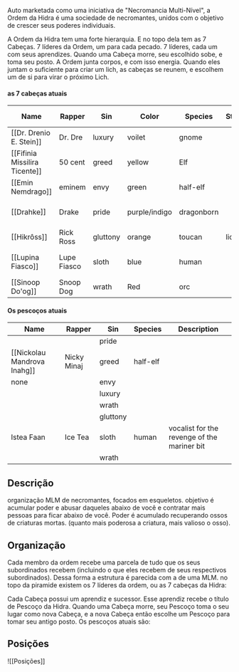 Auto marketada como uma iniciativa de "Necromancia Multi-Nível", a Ordem da Hidra é uma sociedade de necromantes, unidos com o objetivo de crescer seus poderes individuais.

A Ordem da Hidra tem uma forte hierarquia. E no topo dela tem as 7 Cabeças. 7 líderes da Ordem, um para cada pecado. 7 líderes, cada um com seus aprendizes. Quando uma Cabeça morre, seu escolhido sobe, e toma seu posto. A Ordem junta corpos, e com isso energia. Quando eles juntam o suficiente para criar um lich, as cabeças se reunem, e escolhem um de si para virar o próximo Lich.

#### as 7 cabeças atuais

| Name                          | Rapper      | Sin      | Color         | Species    | Status | Has Neck? | Gimmick                         |
| ----------------------------- | ----------- | -------- | ------------- | ---------- | ------ | --------- | ------------------------------- |
| [[Dr. Drenio E. Stein]]       | Dr. Dre     | luxury   | voilet        | gnome      |        | no        | Frankenstein Combos             |
| [[Fifinia Missilira Ticente]] | 50 cent     | greed    | yellow        | Elf        |        | yes       | Geared out skeletons            |
| [[Emin Nemdrago]]             | eminem      | envy     | green         | half-elf   |        | no        | magical creatures               |
| [[Drahke]]                    | Drake       | pride    | purple/indigo | dragonborn |        | yes       | pimped out skele-gear & Dragons |
| [[Hikrôss]]                   | Rick Ross   | gluttony | orange        | toucan     | lich   | yes       | Animals                         |
| [[Lupina Fiasco]]             | Lupe Fiasco | sloth    | blue          | human      |        | yes       | Skeleton Boats & Sea Creatures  |
| [[Sinoop Do'og]]              | Snoop Dog   | wrath    | Red           | orc        |        | yes       | Big things                      |

#### Os pescoços atuais

| Name                        | Rapper      | Sin      | Species  | Description                                 |
| --------------------------- | ----------- | -------- | -------- | ------------------------------------------- |
|                             |             | pride    |          |                                             |
| [[Nickolau Mandrova Inahg]] | Nicky Minaj | greed    | half-elf |                                             |
| none                        |             | envy     |          |                                             |
|                             |             | luxury   |          |                                             |
|                             |             | wrath    |          |                                             |
|                             |             | gluttony |          |                                             |
| Istea Faan                  | Ice Tea     | sloth    | human    | vocalist for the revenge of the mariner bit |
|                             |             | wrath    |          |                                             |


## Descrição
organização MLM de necromantes, focados em esqueletos. objetivo é acumular poder e abusar daqueles abaixo de você e contratar mais pessoas para ficar abaixo de você. Poder é acumulado recuperando ossos de criaturas mortas. (quanto mais poderosa a criatura, mais valioso o osso).

## Organização
Cada membro da ordem recebe uma parcela de tudo que os seus subordinados recebem (incluindo o que eles recebem de seus respectivos subordinados). Dessa forma a estrutura é parecida com a de uma MLM. no topo da piramide existem os 7 líderes da ordem, ou as 7 cabeças da Hidra:

Cada Cabeça possui um aprendiz e sucessor. Esse aprendiz recebe o título de Pescoço da Hidra. Quando uma Cabeça morre, seu Pescoço toma o seu lugar como nova Cabeça, e a nova Cabeça então escolhe um Pescoço para tomar seu antigo posto. Os pescoços atuais são:

## Posições
![[Posições]]